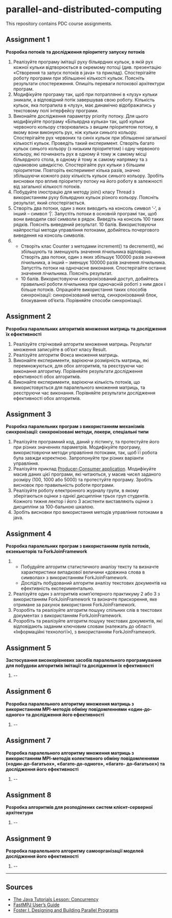 # parallel-and-distributed-computing
This repository contains PDC course assignments.

## Assignment 1
**Розробка потоків та
дослідження пріоритету запуску потоків**
1. Реалізуйте програму імітації руху більярдних кульок, в якій рух кожної кульки відтворюється в окремому потоці (див. презентацію «Створення та запуск потоків в java» та приклад). Спостерігайте роботу програми при збільшенні кількості кульок. Поясніть результати спостереження. Опишіть переваги потокової архітектури програм.
2. Модифікуйте програму так, щоб при потраплянні в «лузу» кульки зникали, а відповідний потік завершував свою роботу. Кількість кульок, яка потрапила в «лузу», має динамічно відображатись у текстовому полі інтерфейсу програми.
3. Виконайте дослідження параметру priority потоку. Для цього модифікуйте програму «Більярдна кулька» так, щоб кульки червоного кольору створювались з вищим пріоритетом потоку, в якому вони виконують рух, ніж кульки синього кольору. Спостерігайте рух червоних та синіх кульок при збільшенні загальної кількості кульок. Проведіть такий експеримент. Створіть багато кульок синього кольору (з низьким пріоритетом) і одну червоного кольору, які починають рух в одному й тому ж самому місці більярдного стола, в одному й тому ж самому напрямку та з однаковою швидкістю. Спостерігайте рух кульки з більшим пріоритетом. Повторіть експеримент кілька разів, значно збільшуючи кожного разу кількість кульок синього кольору. Зробіть висновки про вплив пріоритету потоку на його роботу в залежності від загальної кількості потоків.
4. Побудуйте ілюстрацію для методу join() класу Thread з використанням руху більярдних кульок різного кольору. Поясніть результат, який спостерігається.
5. Створіть два потоки, один з яких виводить на консоль символ ‘-‘, а інший – символ ‘|’. Запустіть потоки в основній програмі так, щоб вони виводили свої символи в рядок. Виведіть на консоль 100 таких рядків. Поясніть виведений результат. 10 балів. Використовуючи найпростіші методи управління потоками, добийтесь почергового виведення на консоль символів.
6.  + Створіть клас Counter з методами increment() та decrement(), які збільшують та зменшують значення лічильника відповідно. Створіть два потоки, один з яких збільшує 100000 разів значення лічильника, а інший – зменшує 100000 разів значення лічильника. Запустіть потоки на одночасне виконання. Спостерігайте останнє значення лічильника. Поясніть результат.
    + 10 балів. Використовуючи синхронізований доступ, добийтесь правильної роботи лічильника при одночасній роботі з ним двох і більше потоків. Опрацюйте використання таких способів синхронізації: синхронізований метод, синхронізований блок, блокування об’єкта. Порівняйте способи синхронізації.

## Assignment 2
**Розробка паралельних алгоритмів множення матриць та дослідження їх ефективності**
1. Реалізуйте стрічковий алгоритм множення матриць. Результат множення записуйте в об’єкт класу Result.
2. Реалізуйте алгоритм Фокса множення матриць.
3. Виконайте експерименти, варіюючи розмірність матриць, які перемножуються, для обох алгоритмів, та реєструючи час виконання алгоритму. Порівняйте результати дослідження ефективності обох алгоритмів.
4. Виконайте експерименти, варіюючи кількість потоків, що використовується для паралельного множення матриць, та реєструючи час виконання. Порівняйте результати дослідження ефективності обох алгоритмів.

## Assignment 3
**Розробка паралельних програм з використанням механізмів синхронізації: синхронізовані методи, локери, спеціальні типи**
1. Реалізуйте програмний код, даний у лістингу, та протестуйте його при різних значеннях параметрів. Модифікуйте програму, використовуючи методи управління потоками, так, щоб її робота була завжди коректною. Запропонуйте три різних варіанти управління.
2. Реалізуйте приклад [Producer-Consumer application](https://docs.oracle.com/javase/tutorial/essential/concurrency/guardmeth.html). Модифікуйте масив даних цієї програми, які читаються, у масив чисел заданого розміру (100, 1000 або 5000) та протестуйте програму. Зробіть висновок про правильність роботи програми.
3. Реалізуйте роботу електронного журналу групи, в якому зберігаються оцінки з однієї дисципліни трьох груп студентів. Кожного тижня лектор і його 3 асистенти виставляють оцінки з дисципліни за 100-бальною шкалою.
4. Зробіть висновки про використання методів управління потоками в java.

## Assignment 4
**Розробка паралельних програм з використанням пулів потоків, екзекьюторів та ForkJoinFramework**
1.  + Побудуйте алгоритм статистичного аналізу тексту та визначте характеристики випадкової величини «довжина слова в символах» з використанням ForkJoinFramework.
    + Дослідіть побудований алгоритм аналізу текстових документів на ефективність експериментально.
2. Реалізуйте один з алгоритмів комп’ютерного практикуму 2 або 3 з використанням ForkJoinFramework та визначте прискорення, яке отримане за рахунок використання ForkJoinFramework.
3. Розробіть та реалізуйте алгоритм пошуку спільних слів в текстових документах з використанням ForkJoinFramework.
4. Розробіть та реалізуйте алгоритм пошуку текстових документів, які відповідають заданим ключовим словам (належать до області «Інформаційні технології»), з використанням ForkJoinFramework.

## Assignment 5
**Застосування високорівневих засобів паралельного програмування для побудови алгоритмів імітації та дослідження їх ефективності**
1. --

## Assignment 6
**Розробка паралельного алгоритму множення матриць з використанням МРІ-методів обміну повідомленнями «один-до-одного» та дослідження його ефективності**
1. --

## Assignment 7
**Розробка паралельного алгоритму множення матриць з використанням МРІ-методів колективного обміну повідомленнями («один-до-багатьох», «багато-до-одного», «багато- до-багатьох») та дослідження його ефективності**
1. --

## Assignment 8
**Розробка алгоритмів для розподілених систем клієнт-серверної архітектури**
1. --

## Assignment 9
**Розробка паралельного алгоритму самоорганізації моделей дослідження його ефективності**
1. --

****

## Sources
+ [The Java Tutorials Lesson: Concurrency](https://docs.oracle.com/javase/tutorial/essential/concurrency/index.html)
+ [FastMPJ User’s Guide](http://gac.udc.es/~rreye/fastmpj/doc/UsersGuide.pdf)
+ [Foster I. Designing and Building Parallel Programs](http://www.mcs.anl.gov/~itf/dbpp/text/book.html)